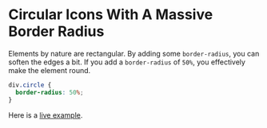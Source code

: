 # Circular Icons With A Massive Border Radius

Elements by nature are rectangular. By adding some `border-radius`, you can
soften the edges a bit. If you add a `border-radius` of `50%`, you
effectively make the element round.

```css
div.circle {
  border-radius: 50%;
}
```

Here is a [live example](https://codepen.io/arnoesterhuizen/pen/OJyRQGo).
